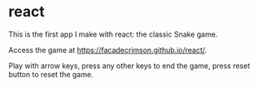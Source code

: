 # react

This is the first app I make with react: the classic Snake game.

Access the game at https://facadecrimson.github.io/react/.

Play with arrow keys, press any other keys to end the game, press reset button to reset the game.
